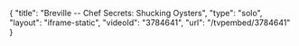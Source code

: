 {
    "title": "Breville -- Chef Secrets: Shucking Oysters",
    "type": "solo",
    "layout": "iframe-static",
    "videoId": "3784641",
    "url": "\/tvpembed\/3784641"
}